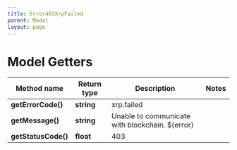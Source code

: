 ```yaml
---
title: Error403XrpFailed
parent: Model
layout: page
---
```


# Model Getters

Method name | Return type | Description | Notes
------------ | ------------- | ------------- | -------------
**getErrorCode()** | **string** | xrp.failed |
**getMessage()** | **string** | Unable to communicate with blockchain. ${error} |
**getStatusCode()** | **float** | 403 |

